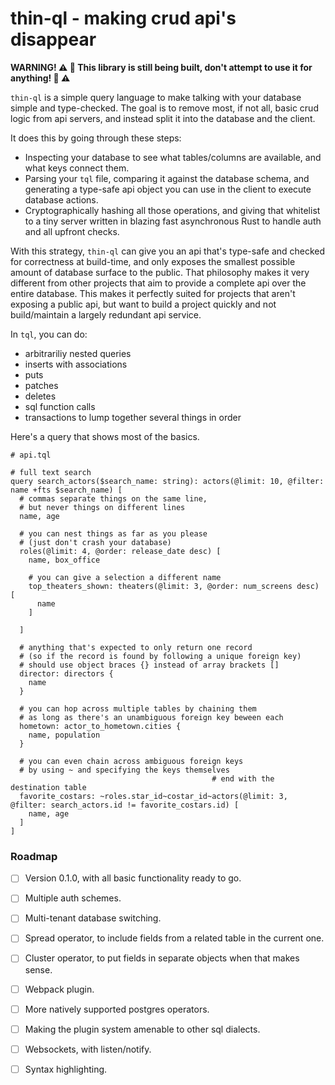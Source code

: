 # thin-ql - making crud api's disappear

**WARNING! :warning: :construction: This library is still being built, don't attempt to use it for anything! :construction: :warning:**

`thin-ql` is a simple query language to make talking with your database simple and type-checked. The goal is to remove most, if not all, basic crud logic from api servers, and instead split it into the database and the client.

It does this by going through these steps:

- Inspecting your database to see what tables/columns are available, and what keys connect them.
- Parsing your `tql` file, comparing it against the database schema, and generating a type-safe api object you can use in the client to execute database actions.
- Cryptographically hashing all those operations, and giving that whitelist to a tiny server written in blazing fast asynchronous Rust to handle auth and all upfront checks.

With this strategy, `thin-ql` can give you an api that's type-safe and checked for correctness at build-time, and only exposes the smallest possible amount of database surface to the public. That philosophy makes it very different from other projects that aim to provide a complete api over the entire database. This makes it perfectly suited for projects that aren't exposing a public api, but want to build a project quickly and not build/maintain a largely redundant api service.

In `tql`, you can do:

- arbitrariliy nested queries
- inserts with associations
- puts
- patches
- deletes
- sql function calls
- transactions to lump together several things in order

Here's a query that shows most of the basics.

```gql
# api.tql
                                                                            # full text search
query search_actors($search_name: string): actors(@limit: 10, @filter: name +fts $search_name) [
  # commas separate things on the same line,
  # but never things on different lines
  name, age

  # you can nest things as far as you please
  # (just don't crash your database)
  roles(@limit: 4, @order: release_date desc) [
    name, box_office

    # you can give a selection a different name
    top_theaters_shown: theaters(@limit: 3, @order: num_screens desc) [
      name
    ]

  ]

  # anything that's expected to only return one record
  # (so if the record is found by following a unique foreign key)
  # should use object braces {} instead of array brackets []
  director: directors {
    name
  }

  # you can hop across multiple tables by chaining them
  # as long as there's an unambiguous foreign key beween each
  hometown: actor_to_hometown.cities {
    name, population
  }

  # you can even chain across ambiguous foreign keys
  # by using ~ and specifying the keys themselves
                                             # end with the destination table
  favorite_costars: ~roles.star_id~costar_id~actors(@limit: 3, @filter: search_actors.id != favorite_costars.id) [
    name, age
  ]
]
```


### Roadmap

- [ ] Version 0.1.0, with all basic functionality ready to go.
- [ ] Multiple auth schemes.
- [ ] Multi-tenant database switching.
- [ ] Spread operator, to include fields from a related table in the current one.
- [ ] Cluster operator, to put fields in separate objects when that makes sense.
- [ ] Webpack plugin.
- [ ] More natively supported postgres operators.
- [ ] Making the plugin system amenable to other sql dialects.
- [ ] Websockets, with listen/notify.
- [ ] Syntax highlighting.


<!-- The steps are simple:

Run this command to inspect your database. This will output a file representing the whole schema so the language can use it. We do this in a separate step just because it can be slow and database schemas don't change very often. If you want to incorporate it into your build, just include this command somehow.

```bash
thin-ql inspect 'postgres://user:password@localhost:5432/database'
```


Then just get the tiny rust server sitting in front of your database, get authentication set up, and you're done!

Why use a proxy server and cached queries? Mostly for the seurity of a query white-list and not exposing your datbase publicly, but it also gives us the hange to do basic validation and prevent obviously wrong queires from burdening the database.

This library basically gives you a simple version of rpc with your databse, and doesn't make you write redundant resolvers. With this, most api layers can just dissolve ito a little more client ogic and datbase stored procedures. And the handful of api routes you can do choose keep because they do something legiimately useful that can't e elegantly done in sql can shine and get the attnetion they deserve.

One of the motivating principles behind this project is that more business logic should go into the database, to give it a truly centralized home that's as close to the data as possible. With a few helpers to make testing that logic more ergonomic, we can make our stacks a lot more efficient and a ton simpler.

This language is worth translating sql to, because it's essentially a pared down version of sql that thinks in terms of json. That means it's more concise and easier to wrap your head around while you're building a client.

Anytime you create micro services, to have to develop contracts between them, and do everything you can to enforce and check them. This project comes from a realization that those contracts need not introduce unnecessary layers. Layers of abstraction should only be introduced when they're cognitively helpful. If they are almost one-to-one translations from one language or domain to another, then they're just cruft that's getting in the way. Now you can lean on views, materialized views, and functions to serve as abstractions when they're needed, rather than introduce another language and set of mental dependencies that has to be awkwardly mapped to sql, which is already a tailor-made abstraction for dealing with data. So use it!


With thin-ql, you can get associated rows by just nesting, get rows associated by multiple tables by chaining table names with a dot, and do arbitrary equality joins by chaining with the tilde.

Views and stable functions that returns a set of something row-like can be queried in the exact same way as a table.

To set up jwt authentication, pass either a string that will be interpreted as an hmac secret key, or a jwks file object. If you have multiple auth schemes, you can specify a claim that will be used to determine which scheme to use, with a default. Any extra claims will be mae settings in the local session. You can specify a claim name that will be used to determine which database to access.


-->
